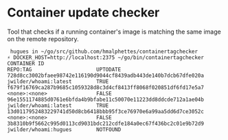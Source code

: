 Container update checker
========================

Tool that checks if a running container's image is matching the same image on the remote repository.

```
 hugues in ~/go/src/github.com/hmalphettes/containertagchecker
⚡ DOCKER_HOST=http://localhost:2375 ~/go/bin/containertagchecker
CONTAINER ID                                                            REPO:TAG                     UPTODATE
728d8cc3002bfaee98742e116190d9044cf8439adb443de140b7dcb67dfe020a        jwilder/whoami:latest        TRUE
f679f16769ca287b9685c1059328d8c3d4cf8413ff8068f020851df6fd17e5a7        <none>:<none>                FALSE
96e1551174885d0761e6bfda4b9bfabe11c50070e11223dd8ddcde712a1ae04b        jwilder/whoami:latest        TRUE
13d0117952483229741d50d8cb6418bbb95f3ce76970e6a99aa5dd6d7ce3052c        <none>:<none>                FALSE
3b8310b9f5662c995d0113cd9031bdc212cdfe184a0ec67f436bc2c01e9b72d9        jwilder/whoami:hugues        NOTFOUND
```


